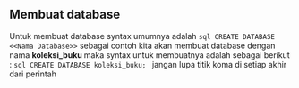 ## Membuat database
Untuk membuat database syntax umumnya adalah ```sql CREATE DATABASE <<Nama Database>>``` sebagai contoh kita akan membuat database dengan nama <b> koleksi_buku </b> maka syntax untuk membuatnya adalah sebagai berikut :
```sql CREATE DATABASE koleksi_buku; ``` jangan lupa titik koma di setiap akhir dari perintah
